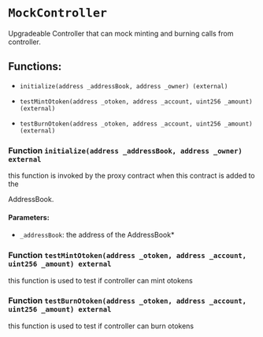 # `MockController`

Upgradeable Controller that can mock minting and burning calls from controller.

## Functions:

- `initialize(address _addressBook, address _owner) (external)`

- `testMintOtoken(address _otoken, address _account, uint256 _amount) (external)`

- `testBurnOtoken(address _otoken, address _account, uint256 _amount) (external)`

### Function `initialize(address _addressBook, address _owner) external`

this function is invoked by the proxy contract when this contract is added to the

AddressBook.

#### Parameters:

- `_addressBook`: the address of the AddressBook*

### Function `testMintOtoken(address _otoken, address _account, uint256 _amount) external`

this function is used to test if controller can mint otokens

### Function `testBurnOtoken(address _otoken, address _account, uint256 _amount) external`

this function is used to test if controller can burn otokens
